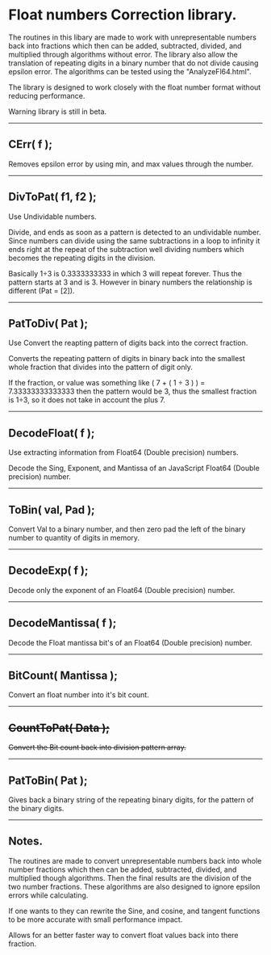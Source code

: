 # Float numbers Correction library.

The routines in this libary are made to work with unrepresentable numbers back into fractions which then can be added, subtracted, divided, and multiplied through algorithms without error. The library also allow the translation of repeating digits in a binary number that do not divide causing epsilon error. The algorithms can be tested using the "AnalyzeFl64.html".

The library is designed to work closely with the float number format without reducing performance.

Warning library is still in beta.

------------------------------------------------------------------------------
CErr( f );
------------------------------------------------------------------------------

Removes epsilon error by using min, and max values through the number.

------------------------------------------------------------------------------
DivToPat( f1, f2 );
------------------------------------------------------------------------------

Use Undividable numbers.

Divide, and ends as soon as a pattern is detected to an undividable number. Since numbers can divide using the same subtractions in a loop to infinity it ends right at the repeat of the subtraction well dividing numbers which becomes the repeating digits in the division.

Basically 1÷3 is 0.3333333333 in which 3 will repeat forever. Thus the pattern starts at 3 and is 3. However in binary numbers the relationship is different (Pat = [2]).

------------------------------------------------------------------------------
PatToDiv( Pat );
------------------------------------------------------------------------------

Use Convert the reapting pattern of digits back into the correct fraction.

Converts the repeating pattern of digits in binary back into the smallest whole fraction that divides into the pattern of digit only.

If the fraction, or value was something like ( 7 + ( 1 ÷ 3 ) ) = 7.33333333333333 then the pattern would be 3, thus the smallest fraction is 1÷3, so it does not take in account the plus 7.

------------------------------------------------------------------------------
DecodeFloat( f );
------------------------------------------------------------------------------

Use extracting information from Float64 (Double precision) numbers.

Decode the Sing, Exponent, and Mantissa of an JavaScript Float64 (Double precision) number.

------------------------------------------------------------------------------
ToBin( val, Pad );
------------------------------------------------------------------------------

Convert Val to a binary number, and then zero pad the left of the binary number to quantity of digits in memory.

------------------------------------------------------------------------------
DecodeExp( f );
------------------------------------------------------------------------------

Decode only the exponent of an Float64 (Double precision) number.

------------------------------------------------------------------------------
DecodeMantissa( f );
------------------------------------------------------------------------------

Decode the Float mantissa bit's of an Float64 (Double precision) number.

------------------------------------------------------------------------------
BitCount( Mantissa );
------------------------------------------------------------------------------

Convert an float number into it's bit count.

------------------------------------------------------------------------------
~~CountToPat( Data );~~
------------------------------------------------------------------------------

~~Convert the Bit count back into division pattern array.~~

------------------------------------------------------------------------------
PatToBin( Pat );
------------------------------------------------------------------------------

Gives back a binary string of the repeating binary digits, for the pattern of the binary digits.

------------------------------------------------------------------------------
Notes.
------------------------------------------------------------------------------

The routines are made to convert unrepresentable numbers back into whole number fractions which then can be added, subtracted, divided, and multiplied though algorithms. Then the final results are the division of the two number fractions. These algorithms are also designed to ignore epsilon errors while calculating.

If one wants to they can rewrite the Sine, and cosine, and tangent functions to be more accurate with small performance impact.

Allows for an better faster way to convert float values back into there fraction.
